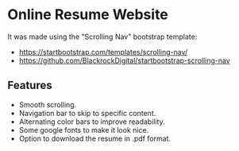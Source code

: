 # Online Resume Website
It was made using the "Scrolling Nav" bootstrap template:
- https://startbootstrap.com/templates/scrolling-nav/
- https://github.com/BlackrockDigital/startbootstrap-scrolling-nav

## Features
- Smooth scrolling.
- Navigation bar to skip to specific content.
- Alternating color bars to improve readability.
- Some google fonts to make it look nice.
- Option to download the resume in .pdf format.